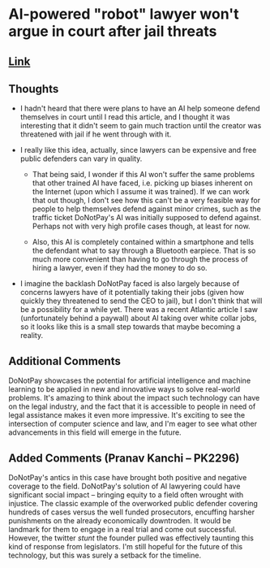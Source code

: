 # AI-powered "robot" lawyer won't argue in court after jail threats

## [Link](https://www.cbsnews.com/news/robot-lawyer-wont-argue-court-jail-threats-do-not-pay/)

## Thoughts

- I hadn't heard that there were plans to have an AI help someone defend themselves in court until I read this article, and I thought it was interesting that it didn't seem to gain much traction until the creator was threatened with jail if he went through with it.

- I really like this idea, actually, since lawyers can be expensive and free public defenders can vary in quality.

    - That being said, I wonder if this AI won't suffer the same problems that other trained AI have faced, i.e. picking up biases inherent on the Internet (upon which I assume it was trained). If we can work that out though, I don't see how this can't be a very feasible way for people to help themselves defend against minor crimes, such as the traffic ticket DoNotPay's AI was initially supposed to defend against. Perhaps not with very high profile cases though, at least for now. 
    
    - Also, this AI is completely contained within a smartphone and tells the defendant what to say through a Bluetooth earpiece. That is so much more convenient than having to go through the process of hiring a lawyer, even if they had the money to do so.

- I imagine the backlash DoNotPay faced is also largely because of concerns lawyers have of it potentially taking their jobs (given how quickly they threatened to send the CEO to jail), but I don't think that will be a possibility for a while yet. There was a recent Atlantic article I saw (unfortunately behind a paywall) about AI taking over white collar jobs, so it looks like this is a small step towards that maybe becoming a reality. 

## Additional Comments

DoNotPay showcases the potential for artificial intelligence and machine learning to be applied in new and innovative ways to solve real-world problems. It's amazing to think about the impact such technology can have on the legal industry, and the fact that it is accessible to people in need of legal assistance makes it even more impressive. It's exciting to see the intersection of computer science and law, and I'm eager to see what other advancements in this field will emerge in the future.

## Added Comments (Pranav Kanchi – PK2296)
DoNotPay's antics in this case have brought both positive and negative coverage to the field. DoNotPay's solution of AI lawyering could have significant social impact – bringing equity to a field often wrought with injustice. The classic example of the overworked public defender covering hundreds of cases versus the well funded prosecutors, encuffing harsher punishments on the already economically downtroden. It would be landmark for them to engage in a real trial and come out successful. However, the twitter *stunt* the founder pulled was effectively taunting this kind of response from legislators. I'm still hopeful for the future of this technology, but this was surely a setback for the timeline. 
